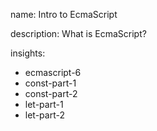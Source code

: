 name: Intro to EcmaScript

description: What is EcmaScript?

insights:

- ecmascript-6
- const-part-1
- const-part-2
- let-part-1
- let-part-2
